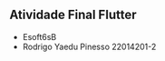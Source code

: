 Atividade Final Flutter 
-----------------------------------
* Esoft6sB
* Rodrigo Yaedu Pinesso 22014201-2
